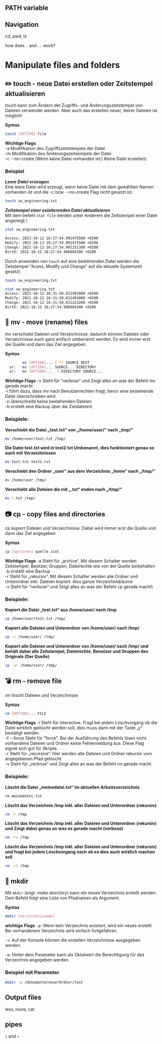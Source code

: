 ## PATH variable

## Navigation
cd, pwd, ls

how does `.` and `..` work?

# Manipulate files and folders
## :pencil2: touch - neue Datei erstellen oder Zeitstempel aktualisieren
touch kann zum Ändern der Zugriffs- und Änderungszeitstempel von Dateien verwendet werden. Aber auch das erstellen neuer, leerer Dateien ist möglich!

**Syntax**
```bash
touch [OPTION] file
```

**Wichtige Flags**\
-a              Modifikation des Zugriffszeitstempels der Datei\
-m              Modifikation des Änderungszeitsempels der Datei\
-c --no-create (Wenn keine Datei vorhanden ist:) Keine Datei erstellen)

### Beispiel
***Leere Datei erzeugen***\
Eine leere Datei wird erzeugt, wenn keine Datei mit dem gewählten Namen vorhanden ist und die -c bzw. --no-create Flag nicht gesetzt ist. 
```bash
touch sw_engineering.txt
```

***Zeitstempel einer exisiterenden Datei aktualisieren***\
Mit dem befehl ```stat file``` werden unter Anderem die Zeitstempel einer Datei angezeigt.\

```bash
stat sw_engineering.txt

Access: 2021-10-12 16:27:54.991475500 +0200
Modify: 2021-10-12 16:27:54.991475500 +0200
Change: 2021-10-12 16:27:54.991251300 +0200
Birth: 2021-10-12 16:27:54.986804300 +0200
```
Durch anwenden von ```touch``` auf eine bestehenden Datei werden die Zeitstempel "Acess, Modify und Change" auf die aktuelle Systemzeit gesetzt.

```bash
touch sw_engineering.txt

stat sw_engineering.txt
Access: 2021-10-12 16:31:50.631493000 +0200
Modify: 2021-10-12 16:31:50.631493000 +0200
Change: 2021-10-12 16:31:50.631223200 +0200
Birth: 2021-10-12 16:27:54.986804300 +0200
```

## :taxi: mv - move (rename) files
mv verschiebt Dateien und Verzeichnisse, dadurch können Dateien oder Verzeichnisse auch ganz einfach umbenannt werden. Es wird immer erst die Quelle und dann das Ziel angegeben.

**Syntax**
```bash
        mv [OPTION]... [-T] SOURCE DEST
  or:   mv [OPTION]... SOURCE... DIRECTORY
  or:   mv [OPTION]... -t DIRECTORY SOURCE...

```

**Wichtige Flags**
-v                                                              Steht für “verbose” und Zeigt alles an was der Befehl mv gerade macht\
-i                                                              führt dazu, dass mv nach Benutzerrechten fragt, bevor eine bestehende Datei überschrieben wird\
-n                                                              überschreibt keine bestehenden Dateien\
-b                                                              erstellt eine Backup über die Zieldateien\
        
### Beispiele:
**Verschiebt die Datei „test.txt“ von „/home/user/“ nach „tmp/“**
```bash
mv /home/user/test.txt /tmp/  
```
**Die Datei test.txt wird in test2.txt Umbenannt, dies funktioniert genau so auch mit Verzeichnissen**
```bash
mv test.txt test2.txt
```
**Verschiebt den Ordner „user“ aus dem Verzeichnis „home“ nach „/tmp/“**
```bash
mv /home/user /tmp/   
```
**Verschiebt alle Dateien die mit „.txt“ enden nach „/tmp/“**
```bash
mv *.txt /tmp/  
```     

## :camera: cp - copy files and directories
cp kopiert Dateien und Verzeichnisse. Dabei wird immer erst die Quelle und dann das Ziel angegeben

**Syntax**
```bash
cp [optionen] quelle ziel

```

**Wichtige Flags**
-a                                                              Steht für „archive“. Mit diesem Schalter werden Zeitstempel, Besitzer, Gruppen, Dateirechte wie von der Quelle beibehalten\
-b                                                              erstellt eine Backup\
-r                                                              Steht für „rekursiv“. Mit diesem Schalter werden alle Ordner und Unterordner inkl. Dateien kopiert. Also ganze Verzeichnisbäume\
-v                                                              Steht für “verbose” und Zeigt alles an was der Befehl cp gerade macht\
        
### Beispiele:
**Kopiert die Datei „test.txt“ aus /home/user/ nach /tmp**
```bash
cp /home/user/test.txt /tmp/
```
**Kopiert alle Dateien und Unterordner von /home/user/ nach /tmp/**
```bash
cp -r /home/user/ /tmp/	
```
**Kopiert alle Dateien und Unterordner von /home/user/ nach /tmp/ und behält dabei alle Zeitstempel, Dateirechte, Benutzer und Gruppen des Originals (Der Quelle)**
```bash
cp -ar /home/user/ /tmp/	 
```

## :bomb: rm - remove file
rm löscht Dateien und Verzeichnisse

**Syntax**
```bash
rm [OPTION]... FILE
```

**Wichtige Flags**
-i                                                             Steht für interactive. Fragt bei jedem Löschvorgang ob die Datei wirklich gelöscht werden soll, dies muss dann mit der Taste „y“ bestätigt werden\
-f  --force                                                    Steht für "force". Bei der Ausführung des Befehls lösen nicht vorhandene Dateien und Ordner keine Fehlermeldung aus. Diese Flag eignet sich gut für Skripte.\
-r                                                             Steht für „recursive“. Hier werden alle Dateien und Ordner rekursiv vom angegebenen Pfad gelöscht\
-v                                                             Steht für „verbose“ und Zeigt alles an was der Befehl rm gerade macht
        
### Beispiele:
**Löscht die Datei „meinedatei.txt“ im aktuellen Arbeitsverzeichnis**
```bash
rm meinedatei.txt	
```
**Löscht das Verzeichnis /tmp inkl. aller Dateien und Unterordner (rekursiv)**
```bash
rm -r /tmp	
```
**Löscht das Verzeichnis /tmp inkl. aller Dateien und Unterordner (rekursiv) und Zeigt dabei genau an was es gerade macht (verbose)**
```bash
rm -rv /tmp	
```
**Löscht das Verzeichnis /tmp inkl. aller Dateien und Unterordner (rekursiv) und fragt bei jedem Löschvorgang nach ob es dies auch wirklich machen soll**
```bash
rm -ri /tmp
``` 
                                  
## :file_folder: mkdir
Mit `mkdir` (*engl. make directory*) kann ein neues Verzeichnis erstellt werden.\
Dem Befehl folgt eine Liste von Pfadnamen als Argument.

**Syntax**
```bash
mkdir [Verzeichnisname]
```
**wichtige Flags**
`-p`: Wenn kein Verzeichnis existiert, wird ein neues erstellt. Bei vorhandenem Verzeichnis wird einfach fortgefahren.</p>
`-v`: Auf der Konsole können die erstellen Verzeichnisse ausgegeben werden.</p>
`-m`: Hinter dem Parameter kann als Oktalwert die Berechtigung für das Verzeichnis angegeben werden. 

### Beispiel mit Parameter
```bash
mkdir -p /dokumente/neuerOrdner/test
```
## Output files
less, more, cat

## pipes
`|` and `>`
